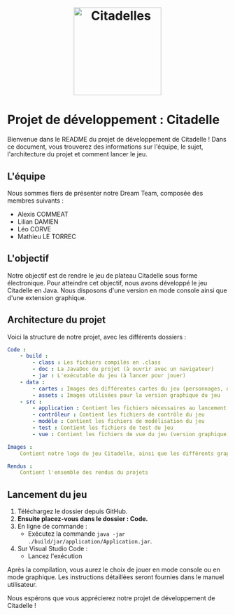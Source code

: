 <h1 align="center">
  <img src="https://github.com/LysnakeIT/Citadelles/blob/main/Images/Logo_Citadelles.png" alt="Citadelles" width="200"></a>
</h1>

# Projet de développement : Citadelle

Bienvenue dans le README du projet de développement de Citadelle ! Dans ce document, vous trouverez des informations sur l'équipe, le sujet, l'architecture du projet et comment lancer le jeu.

## L'équipe

Nous sommes fiers de présenter notre Dream Team, composée des membres suivants :

- Alexis COMMEAT
- Lilian DAMIEN
- Léo CORVE
- Mathieu LE TORREC

## L'objectif

Notre objectif est de rendre le jeu de plateau Citadelle sous forme électronique. Pour atteindre cet objectif, nous avons développé le jeu Citadelle en Java. Nous disposons d'une version en mode console ainsi que d'une extension graphique.

## Architecture du projet

Voici la structure de notre projet, avec les différents dossiers :
```yaml
Code :
    - build :
        - class : Les fichiers compilés en .class 
        - doc : La JavaDoc du projet (à ouvrir avec un navigateur)
        - jar : L'exécutable du jeu (à lancer pour jouer)
    - data :
        - cartes : Images des différentes cartes du jeu (personnages, quartiers)
        - assets : Images utilisées pour la version graphique du jeu
    - src :
        - application : Contient les fichiers nécessaires au lancement du jeu, ainsi que les fichiers de configuration et de    déroulement du jeu 
        - contrôleur : Contient les fichiers de contrôle du jeu 
        - modèle : Contient les fichiers de modélisation du jeu
        - test : Contient les fichiers de test du jeu
        - vue : Contient les fichiers de vue du jeu (version graphique)

Images :
    Contient notre logo du jeu Citadelle, ainsi que les différents graphiques

Rendus :
    Contient l'ensemble des rendus du projets
  ```


## Lancement du jeu

1. Téléchargez le dossier depuis GitHub.
2. **Ensuite placez-vous dans le dossier : Code.**
3. En ligne de commande :
   - Exécutez la commande `java -jar ./build/jar/application/Application.jar`.
4. Sur Visual Studio Code :
   - Lancez l'exécution

Après la compilation, vous aurez le choix de jouer en mode console ou en mode graphique. Les instructions détaillées seront fournies dans le manuel utilisateur.

Nous espérons que vous apprécierez notre projet de développement de Citadelle !
